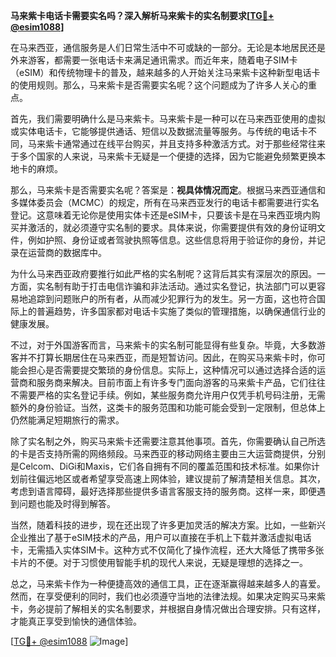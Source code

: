 **马来紫卡电话卡需要实名吗？深入解析马来紫卡的实名制要求[[TG💪+ @esim1088](https://t.me/s/esim1088)]**

在马来西亚，通信服务是人们日常生活中不可或缺的一部分。无论是本地居民还是外来游客，都需要一张电话卡来满足通讯需求。而近年来，随着电子SIM卡（eSIM）和传统物理卡的普及，越来越多的人开始关注马来紫卡这种新型电话卡的使用规则。那么，马来紫卡是否需要实名呢？这个问题成为了许多人关心的重点。

首先，我们需要明确什么是马来紫卡。马来紫卡是一种可以在马来西亚使用的虚拟或实体电话卡，它能够提供通话、短信以及数据流量等服务。与传统的电话卡不同，马来紫卡通常通过在线平台购买，并且支持多种激活方式。对于那些经常往来于多个国家的人来说，马来紫卡无疑是一个便捷的选择，因为它能避免频繁更换本地卡的麻烦。

那么，马来紫卡是否需要实名呢？答案是：**视具体情况而定**。根据马来西亚通信和多媒体委员会（MCMC）的规定，所有在马来西亚发行的电话卡都需要进行实名登记。这意味着无论你是使用实体卡还是eSIM卡，只要该卡是在马来西亚境内购买并激活的，就必须遵守实名制的要求。具体来说，你需要提供有效的身份证明文件，例如护照、身份证或者驾驶执照等信息。这些信息将用于验证你的身份，并记录在运营商的数据库中。

为什么马来西亚政府要推行如此严格的实名制呢？这背后其实有深层次的原因。一方面，实名制有助于打击电信诈骗和非法活动。通过实名登记，执法部门可以更容易地追踪到问题账户的所有者，从而减少犯罪行为的发生。另一方面，这也符合国际上的普遍趋势，许多国家都对电话卡实施了类似的管理措施，以确保通信行业的健康发展。

不过，对于外国游客而言，马来紫卡的实名制可能显得有些复杂。毕竟，大多数游客并不打算长期居住在马来西亚，而是短暂访问。因此，在购买马来紫卡时，你可能会担心是否需要提交繁琐的身份信息。实际上，这种情况可以通过选择合适的运营商和服务商来解决。目前市面上有许多专门面向游客的马来紫卡产品，它们往往不需要严格的实名登记手续。例如，某些服务商允许用户仅凭手机号码注册，无需额外的身份验证。当然，这类卡的服务范围和功能可能会受到一定限制，但总体上仍然能满足短期旅行的需求。

除了实名制之外，购买马来紫卡还需要注意其他事项。首先，你需要确认自己所选的卡是否支持所需的网络频段。马来西亚的移动网络主要由三大运营商提供，分别是Celcom、DiGi和Maxis，它们各自拥有不同的覆盖范围和技术标准。如果你计划前往偏远地区或者希望享受高速上网体验，建议提前了解清楚相关信息。其次，考虑到语言障碍，最好选择那些提供多语言客服支持的服务商。这样一来，即便遇到问题也能及时得到解答。

当然，随着科技的进步，现在还出现了许多更加灵活的解决方案。比如，一些新兴企业推出了基于eSIM技术的产品，用户可以直接在手机上下载并激活虚拟电话卡，无需插入实体SIM卡。这种方式不仅简化了操作流程，还大大降低了携带多张卡片的不便。对于习惯使用智能手机的现代人来说，无疑是理想的选择之一。

总之，马来紫卡作为一种便捷高效的通信工具，正在逐渐赢得越来越多人的喜爱。然而，在享受便利的同时，我们也必须遵守当地的法律法规。如果决定购买马来紫卡，务必提前了解相关的实名制要求，并根据自身情况做出合理安排。只有这样，才能真正享受到愉快的通信体验。

[[TG💪+ @esim1088](https://t.me/s/esim1088) ![Image](https://i.postimg.cc/4NQfJmqS/Snipaste-2025-05-13-00-14-12.png)]